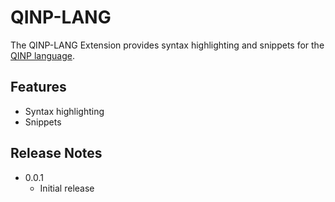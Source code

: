 # QINP-LANG

The QINP-LANG Extension provides syntax highlighting and snippets for the [QINP language](https://github.com/TecStylos/QINP).

## Features

 - Syntax highlighting
 - Snippets

## Release Notes
 - 0.0.1
   - Initial release

